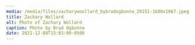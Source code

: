 ```yaml
---
media: /media/files/zacharywoollard_bybradogbonna_20151-1600x1067.jpeg
title: Zachary Wollard
alt: Photo of Zachary Wollard
caption: Photo by Brad Ogbonna
date: 2021-12-08T15:03:00-0500
---
```

